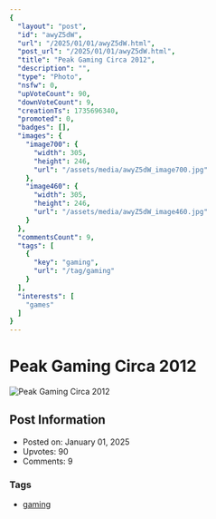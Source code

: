 ```yaml
---
{
  "layout": "post",
  "id": "awyZ5dW",
  "url": "/2025/01/01/awyZ5dW.html",
  "post_url": "/2025/01/01/awyZ5dW.html",
  "title": "Peak Gaming Circa 2012",
  "description": "",
  "type": "Photo",
  "nsfw": 0,
  "upVoteCount": 90,
  "downVoteCount": 9,
  "creationTs": 1735696340,
  "promoted": 0,
  "badges": [],
  "images": {
    "image700": {
      "width": 305,
      "height": 246,
      "url": "/assets/media/awyZ5dW_image700.jpg"
    },
    "image460": {
      "width": 305,
      "height": 246,
      "url": "/assets/media/awyZ5dW_image460.jpg"
    }
  },
  "commentsCount": 9,
  "tags": [
    {
      "key": "gaming",
      "url": "/tag/gaming"
    }
  ],
  "interests": [
    "games"
  ]
}
---
```


# Peak Gaming Circa 2012

![Peak Gaming Circa 2012](/assets/media/awyZ5dW_image700.jpg)

## Post Information

- Posted on: January 01, 2025
- Upvotes: 90
- Comments: 9

### Tags

- [gaming](/tag/gaming)

